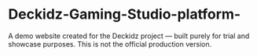 # Deckidz-Gaming-Studio-platform-
A demo website created for the Deckidz project — built purely for trial and showcase purposes. This is not the official production version.
